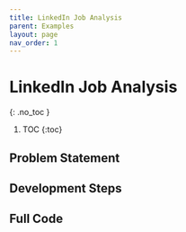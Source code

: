 ```yaml
---
title: LinkedIn Job Analysis
parent: Examples
layout: page
nav_order: 1
---
```


# LinkedIn Job Analysis
{: .no_toc }

1. TOC
{:toc}

## Problem Statement

## Development Steps

## Full Code
